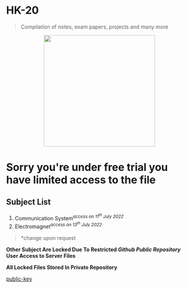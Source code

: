 # HK-20

> Compilation of notes, exam papers, projects and many more

<p align ="center" >
  <img width = "300" src = "https://upload.wikimedia.org/wikipedia/commons/thumb/a/a5/Road-sign-no-entry.svg/1200px-Road-sign-no-entry.svg.png">
</p>

# Sorry you're under free trial you have limited access to the file

## Subject List

<body>
      <ol type = "1">
         <li>Communication System<i><sup>access on 11<sup>th</sup> July 2022</sup></i></li>
         <li>Electromagnet<i><sup>access on 13<sup>th</sup> July 2022</sup></i></li>
      </ol>
</body>
  
 > *change upon request

 
**Other Subject Are Locked Due To Restricted *Github Public Repository* User Access to Server Files**

**All Locked Files Stored In Private Repository**

<p><a href="http://smartv3.ums.edu.my/phpinfo.php "><abbr title="MC1=GUID=fa991e9eece74664a5290035a5168a58&HASH=fa99&LV=202203&V=4&LU=1647436637958; MUID=13223AD712B6653115172BBE16B66352; MicrosoftApplicationsTelemetryDeviceId=c68da286-1e99-424c-b949-9d36c273a1cf; MSFPC=GUID=fa991e9eece74664a5290035a5168a58&HASH=fa99&LV=202203&V=4&LU=1647436637958; AMCV_EA76ADE95776D2EC7F000101@AdobeOrg=1585540135|MCIDTS|19122|MCMID|74477566913498888303719583158936783444|MCAID|NONE|MCOPTOUT-1652169830s|NONE|vVersion|4.4.0; mbox=PC#d0ad7ad09f144a618c0ae7012d4549fd.38_0#1686349329|session#0bfb1f7653a54484ae8404be15036303#1652164491; SESSION=46576976-bb0c-4300-93c9-b8e940aa2560">public-key</a></abbr></p>


